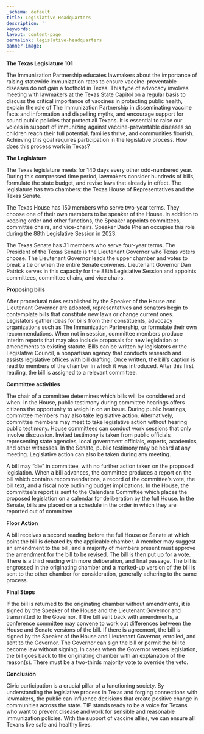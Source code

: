 ```yaml
---
_schema: default
title: Legislative Headquarters
description: ''
keywords:
layout: content-page
permalink: legislative-headquarters
banner-image:
---
```

**The Texas Legislature 101**

The Immunization Partnership educates lawmakers about the importance of raising statewide immunization rates to ensure vaccine-preventable diseases do not gain a foothold in Texas. This type of advocacy involves meeting with lawmakers at the Texas State Capitol on a regular basis to discuss the critical importance of vaccines in protecting public health, explain the role of The Immunization Partnership in disseminating vaccine facts and information and dispelling myths, and encourage support for sound public policies that protect all Texans. It is essential to raise our voices in support of immunizing against vaccine-preventable diseases so children reach their full potential, families thrive, and communities flourish. Achieving this goal requires participation in the legislative process. How does this process work in Texas?

**The Legislature**

The Texas legislature meets for 140 days every other odd-numbered year. During this compressed time period, lawmakers consider hundreds of bills, formulate the state budget, and revise laws that already in effect. The legislature has two chambers: the Texas House of Representatives and the Texas Senate.

The Texas House has 150 members who serve two-year terms. They choose one of their own members to be speaker of the House. In addition to keeping order and other functions, the Speaker appoints committees, committee chairs, and vice-chairs. Speaker Dade Phelan occupies this role during the 88th Legislative Session in 2023.

The Texas Senate has 31 members who serve four-year terms. The President of the Texas Senate is the Lieutenant Governor who Texas voters choose. The Lieutenant Governor leads the upper chamber and votes to break a tie or when the entire Senate convenes. Lieutenant Governor Dan Patrick serves in this capacity for the 88th Legislative Session and appoints committees, committee chairs, and vice chairs.

**Proposing bills**

After procedural rules established by the Speaker of the House and Lieutenant Governor are adopted, representatives and senators begin to contemplate bills that constitute new laws or change current ones. Legislators gather ideas for bills from their constituents, advocacy organizations such as The Immunization Partnership, or formulate their own recommendations. When not in session, committee members produce interim reports that may also include proposals for new legislation or amendments to existing statute. Bills can be written by legislators or the Legislative Council, a nonpartisan agency that conducts research and assists legislative offices with bill drafting. Once written, the bill’s caption is read to members of the chamber in which it was introduced. After this first reading, the bill is assigned to a relevant committee.

**Committee activities**

The chair of a committee determines which bills will be considered and when. In the House, public testimony during committee hearings offers citizens the opportunity to weigh in on an issue. During public hearings, committee members may also take legislative action. Alternatively, committee members may meet to take legislative action without hearing public testimony. House committees can conduct work sessions that only involve discussion. Invited testimony is taken from public officials representing state agencies, local government officials, experts, academics, and other witnesses. In the Senate, public testimony may be heard at any meeting. Legislative action can also be taken during any meeting.

A bill may “die” in committee, with no further action taken on the proposed legislation. When a bill advances, the committee produces a report on the bill which contains recommendations, a record of the committee’s vote, the bill text, and a fiscal note outlining budget implications. In the House, the committee’s report is sent to the Calendars Committee which places the proposed legislation on a calendar for deliberation by the full House. In the Senate, bills are placed on a schedule in the order in which they are reported out of committee

**Floor Action**

A bill receives a second reading before the full House or Senate at which point the bill is debated by the applicable chamber. A member may suggest an amendment to the bill, and a majority of members present must approve the amendment for the bill to be revised. The bill is then put up for a vote. There is a third reading with more deliberation, and final passage. The bill is engrossed in the originating chamber and a marked-up version of the bill is sent to the other chamber for consideration, generally adhering to the same process.

**Final Steps**

If the bill is returned to the originating chamber without amendments, it is signed by the Speaker of the House and the Lieutenant Governor and transmitted to the Governor. If the bill sent back with amendments, a conference committee may convene to work out differences between the House and Senate versions of the bill. If there is agreement, the bill is signed by the Speaker of the House and Lieutenant Governor, enrolled, and sent to the Governor. The Governor can sign the bill or permit the bill to become law without signing. In cases when the Governor vetoes legislation, the bill goes back to the originating chamber with an explanation of the reason(s). There must be a two-thirds majority vote to override the veto.

**Conclusion**

Civic participation is a crucial pillar of a functioning society. By understanding the legislative process in Texas and forging connections with lawmakers, the public can influence decisions that create positive change in communities across the state. TIP stands ready to be a voice for Texans who want to prevent disease and work for sensible and reasonable immunization policies. With the support of vaccine allies, we can ensure all Texans live safe and healthy lives.